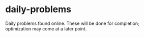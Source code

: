 # daily-problems
Daily problems found online. These will be done for completion; optimization may come at a later point.
